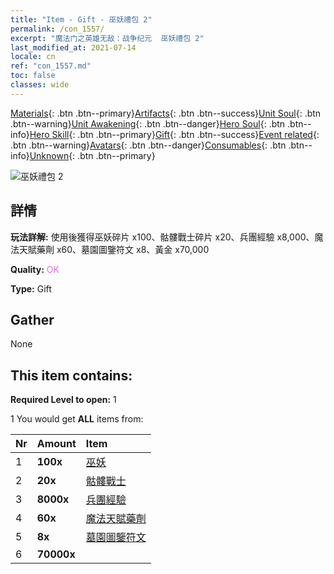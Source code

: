 ```yaml
---
title: "Item - Gift - 巫妖禮包 2"
permalink: /con_1557/
excerpt: "魔法门之英雄无敌：战争纪元  巫妖禮包 2"
last_modified_at: 2021-07-14
locale: cn
ref: "con_1557.md"
toc: false
classes: wide
---
```

 [Materials](/ItemsCN/){: .btn .btn--primary}[Artifacts](/ItemsCN/Artifacts/){: .btn .btn--success}[Unit Soul](/ItemsCN/UnitSoul/){: .btn .btn--warning}[Unit Awakening](/ItemsCN/UnitAwakening/){: .btn .btn--danger}[Hero Soul](/ItemsCN/HeroSoul/){: .btn .btn--info}[Hero Skill](/ItemsCN/HeroSkill/){: .btn .btn--primary}[Gift](/ItemsCN/Gift/){: .btn .btn--success}[Event related](/ItemsCN/Events/){: .btn .btn--warning}[Avatars](/ItemsCN/Avatars/){: .btn .btn--danger}[Consumables](/ItemsCN/Consumables/){: .btn .btn--info}[Unknown](/ItemsCN/Unknown/){: .btn .btn--primary}

 ![巫妖禮包 2](/images/t/i_907167.png)

## 詳情
 **玩法詳解:** 使用後獲得巫妖碎片 x100、骷髏戰士碎片 x20、兵團經驗 x8,000、魔法天賦藥劑 x60、墓園圖鑒符文 x8、黃金 x70,000

 **Quality:** <span style="color: #DA70D6">OK</span>

 **Type:** Gift

## Gather

  None

## This item contains:

 **Required Level to open:** 1

 1 You would get **ALL** items  from:

  | Nr | Amount |     Item    |
  |:---|:-------|:------------|
  | 1 |  **100x** | [巫妖](/cn/Items/unt_212/) |  | 
  | 2 |  **20x** | [骷髏戰士](/cn/Items/unt_208/) |  | 
  | 3 |  **8000x** | [兵團經驗](/cn/Items/con_902/) |  | 
  | 4 |  **60x** | [魔法天賦藥劑](/cn/Items/con_790/) |  | 
  | 5 |  **8x** | [墓園圖鑒符文](/cn/Items/con_755/) |  | 
  | 6 |  **70000x** | <i class="fas fa-coins"/> |  | 
